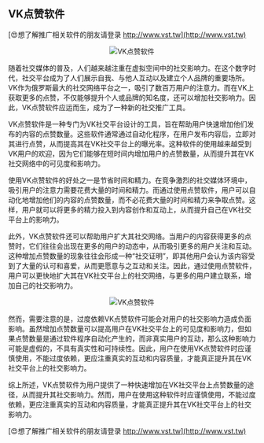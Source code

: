 ## **VK点赞软件**

[😍想了解推广相关软件的朋友请登录 http://www.vst.tw](http://www.vst.tw)

 <center><img src="https://vst.tw/MP4/tuiguang/png/7.png" alt="VK点赞软件"></center>

随着社交媒体的普及，人们越来越注重在虚拟空间中的社交影响力。在这个数字时代，社交平台成为了人们展示自我、与他人互动以及建立个人品牌的重要场所。VK作为俄罗斯最大的社交网络平台之一，吸引了数百万用户的注意力。而在VK上获取更多的点赞，不仅能够提升个人或品牌的知名度，还可以增加社交影响力。因此，VK点赞软件应运而生，成为了一种新的社交推广工具。

VK点赞软件是一种专门为VK社交平台设计的工具，旨在帮助用户快速增加他们发布的内容的点赞数量。这些软件通常通过自动化程序，在用户发布内容后，立即对其进行点赞，从而提高其在VK社交平台上的曝光率。这种软件的使用越来越受到VK用户的欢迎，因为它们能够在短时间内增加用户的点赞数量，从而提升其在VK社交网络中的可见度和影响力。

使用VK点赞软件的好处之一是节省时间和精力。在竞争激烈的社交媒体环境中，吸引用户的注意力需要花费大量的时间和精力。而通过使用点赞软件，用户可以自动化地增加他们的内容的点赞数量，而不必花费大量的时间和精力来争取点赞。这样，用户就可以将更多的精力投入到内容创作和互动上，从而提升自己在VK社交平台上的影响力。

此外，VK点赞软件还可以帮助用户扩大其社交网络。当用户的内容获得更多的点赞时，它们往往会出现在更多的用户的动态中，从而吸引更多的用户关注和互动。这种增加点赞数量的现象往往会形成一种“社交证明”，即其他用户会认为该内容受到了大量的认可和喜爱，从而更愿意与之互动和关注。因此，通过使用点赞软件，用户可以更快地扩大其在VK社交平台上的社交网络，与更多的用户建立联系，增加自己的社交影响力。

 <center><img src="https://vst.tw/MP4/tuiguang/png/3.png" alt="VK点赞软件"></center>

然而，需要注意的是，过度依赖VK点赞软件可能会对用户的社交影响力造成负面影响。虽然增加点赞数量可以提高用户在VK社交平台上的可见度和影响力，但如果点赞数量是通过软件程序自动化产生的，而非真实用户的互动，那么这种影响力可能是虚假的，不具有真实性和可持续性。因此，用户在使用VK点赞软件时应谨慎使用，不能过度依赖，更应注重真实的互动和内容质量，才能真正提升其在VK社交平台上的社交影响力。

综上所述，VK点赞软件为用户提供了一种快速增加在VK社交平台上点赞数量的途径，从而提升其社交影响力。然而，用户在使用这种软件时应谨慎使用，不能过度依赖，更应注重真实的互动和内容质量，才能真正提升其在VK社交平台上的社交影响力。

[😍想了解推广相关软件的朋友请登录 http://www.vst.tw](http://www.vst.tw)



